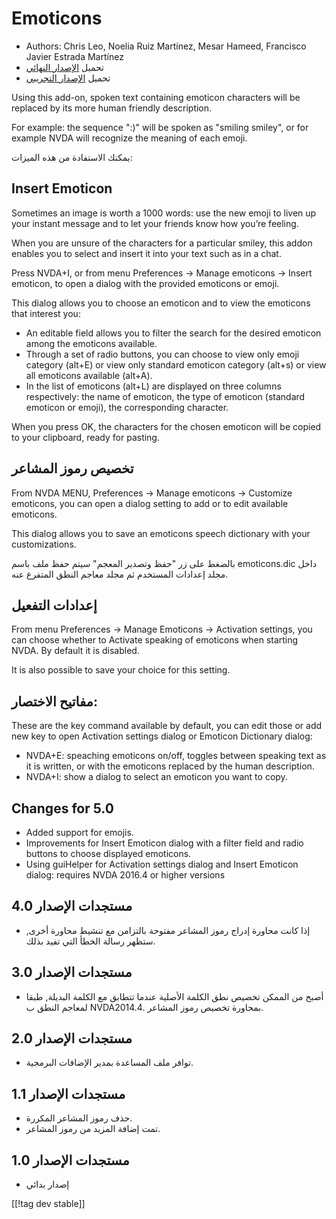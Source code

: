 # Emoticons #

* Authors: Chris Leo, Noelia Ruiz Martínez, Mesar Hameed, Francisco Javier
  Estrada Martínez
* تحميل [الإصدار النهائي][1]
* تحميل [الإصدار التجريبي][2]

Using this add-on, spoken text containing emoticon characters will be
replaced by its more human friendly description.

For example: the sequence ":)" will be spoken as "smiling smiley", or for
example NVDA will recognize the meaning of each emoji.

يمكنك الاستفادة من هذه الميزات:

## Insert Emoticon ##

Sometimes an image is worth a 1000 words: use the new emoji to liven up your
instant message and to let your friends know how you’re feeling.

When you are unsure of the characters for a particular smiley, this addon
enables you to select and insert it into your text such as in a chat.

Press NVDA+I, or from menu Preferences -> Manage emoticons -> Insert emoticon, to open a dialog with the provided emoticons or emoji.

This dialog allows you to choose an emoticon and to view the emoticons that
interest you:

*	An editable field allows you to filter the search for the desired emoticon
  among the emoticons available.
*	Through a set of radio buttons, you can choose to view    only emoji category (alt+E) or view only standard emoticon category (alt+s) or view all emoticons available (alt+A).
*	In the list of emoticons (alt+L) are displayed  on three columns respectively: the name of emoticon, the type of emoticon (standard emoticon or emoji), the  corresponding character.

When you press OK, the characters for the chosen emoticon will be copied to
your clipboard, ready for pasting.

## تخصيص رموز المشاعر ##

From NVDA MENU, Preferences -> Manage emoticons -> Customize emoticons, you can open a dialog setting to add or to edit available emoticons.

This dialog allows you to save an emoticons speech dictionary with your
customizations.

بالضغط على زر "حفظ وتصدير المعجم" سيتم حفظ ملف باسم emoticons.dic داخل مجلد
إعدادات المستخدم ثم مجلد معاجم النطق المتفرع عنه.

## إعدادات التفعيل ##

From menu Preferences -> Manage Emoticons -> Activation settings, you can choose whether to Activate speaking of emoticons when starting NVDA. By default it is disabled.

It is also possible to save your choice for this setting.

## مفاتيح الاختصار: ##

These are the key command available by default, you can edit those or add
new key to open Activation settings dialog or Emoticon Dictionary dialog:

* NVDA+E: speaching emoticons on/off, toggles between speaking text as it is
  written, or with the emoticons replaced by the human description.
* NVDA+I: show a dialog to select an emoticon you want to copy.


## Changes for 5.0 ##

* Added support for emojis.
* Improvements for Insert Emoticon dialog with a filter field and radio
  buttons to choose displayed emoticons.
* Using guiHelper for Activation settings dialog and Insert Emoticon dialog:
  requires NVDA 2016.4 or higher versions

## مستجدات الإصدار 4.0 ##

* إذا كانت محاورة إدراج رموز المشاعر مفتوحة بالتزامن مع تنشيط محاورة أخرى,
  ستظهر رسالة الخطأ التي تفيد بذلك.


## مستجدات الإصدار 3.0 ##

* أصبح من الممكن تخصيص نطق الكلمة الأصلية عندما تتطابق مع الكلمة البديلة,
  طبقا لمعاجم النطق ب NVDA2014.4. بمحاورة تخصيص رموز المشاعر.


## مستجدات الإصدار 2.0 ##

* توافر ملف المساعدة بمدير الإضافات البرمجية.


## مستجدات الإصدار 1.1 ##

* حذف رموز المشاعر المكررة.
* تمت إضافة المزيد من رموز المشاعر.

## مستجدات الإصدار 1.0 ##

* إصدار بدائي

[[!tag dev stable]]

[1]: http://addons.nvda-project.org/files/get.php?file=emo

[2]: http://addons.nvda-project.org/files/get.php?file=emo-dev
